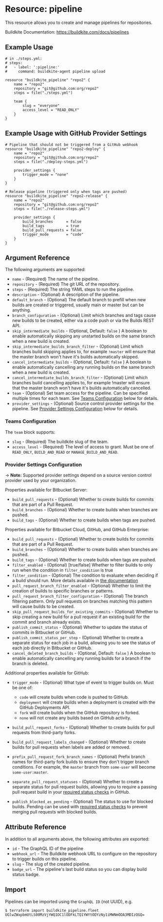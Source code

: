# Resource: pipeline

This resource allows you to create and manage pipelines for repositories.

Buildkite Documentation: https://buildkite.com/docs/pipelines

## Example Usage

```hcl
# in ./steps.yml:
# steps:
#   - label: ':pipeline:'
#     command: buildkite-agent pipeline upload

resource "buildkite_pipeline" "repo2" {
    name = "repo2"
    repository = "git@github.com:org/repo2"
    steps = file("./steps.yml")

    team {
        slug = "everyone"
        access_level = "READ_ONLY"
    }
}
```

## Example Usage with GitHub Provider Settings

```hcl
# Pipeline that should not be triggered from a GitHub webhook
resource "buildkite_pipeline" "repo2-deploy" {
    name = "repo2"
    repository = "git@github.com:org/repo2"
    steps = file("./deploy-steps.yml")

    provider_settings {
        trigger_mode = "none"
    }
}

# Release pipeline (triggered only when tags are pushed)
resource "buildkite_pipeline" "repo2-release" {
    name = "repo2"
    repository = "git@github.com:org/repo2"
    steps = file("./release-steps.yml")

    provider_settings {
        build_branches      = false
        build_tags          = true
        build_pull_requests = false
        trigger_mode        = "code"
    }
}
```

## Argument Reference

The following arguments are supported:

-   `name` - (Required) The name of the pipeline.
-   `repository` - (Required) The git URL of the repository.
-   `steps` - (Required) The string YAML steps to run the pipeline.
-   `description` - (Optional) A description of the pipeline.
-   `default_branch` - (Optional) The default branch to prefill when new builds are created or triggered, usually main or master but can be anything.
-   `branch_configuration` - (Optional) Limit which branches and tags cause new builds to be created, either via a code push or via the Builds REST API.
-   `skip_intermediate_builds` - (Optional, Default: `false` ) A boolean to enable automatically skipping any unstarted builds on the same branch when a new build is created.
-   `skip_intermediate_builds_branch_filter` - (Optional) Limit which branches build skipping applies to, for example `!master` will ensure that the master branch won't have it's builds automatically skipped.
-   `cancel_intermediate_builds` - (Optional, Default: `false` ) A boolean to enable automatically cancelling any running builds on the same branch when a new build is created.
-   `cancel_intermediate_builds_branch_filter` - (Optional) Limit which branches build cancelling applies to, for example !master will ensure that the master branch won't have it's builds automatically cancelled.
-   `team` - (Optional) Set team access for the pipeline. Can be specified multiple times for each team. See [Teams Configuration](#team) below for details.
-   `provider_settings` - (Optional) Source control provider settings for the pipeline. See [Provider Settings Configuration](#provider-settings-configuration) below for details.

### Teams Configuration

The `team` block supports:

-   `slug` - (Required) The buildkite slug of the team.
-   `access_level` - (Required) The level of access to grant. Must be one of `READ_ONLY`, `BUILD_AND_READ` or `MANAGE_BUILD_AND_READ`.

### Provider Settings Configuration

-> **Note:** Supported provider settings depend on a source version control provider used by your organization.

Properties available for Bitbucket Server:

-   `build_pull_requests` - (Optional) Whether to create builds for commits that are part of a Pull Request.
-   `build_branches` - (Optional) Whether to create builds when branches are pushed.
-   `build_tags` - (Optional) Whether to create builds when tags are pushed.

Properties available for Bitbucket Cloud, GitHub, and GitHub Enterprise:

-   `build_pull_requests` - (Optional) Whether to create builds for commits that are part of a Pull Request.
-   `build_branches` - (Optional) Whether to create builds when branches are pushed.
-   `build_tags` - (Optional) Whether to create builds when tags are pushed.
-   `filter_enabled` - (Optional) [true/false] Whether to filter builds to only run when the condition in `filter_condition` is true
-   `filter_condition` - (Optional) The condition to evaluate when deciding if a build should run. More details available in [the documentation](https://buildkite.com/docs/pipelines/conditionals#conditionals-in-pipelines)
-   `pull_request_branch_filter_enabled` - (Optional) Whether to limit the creation of builds to specific branches or patterns.
-   `pull_request_branch_filter_configuration` - (Optional) The branch filtering pattern. Only pull requests on branches matching this pattern will cause builds to be created.
-   `skip_pull_request_builds_for_existing_commits` - (Optional) Whether to skip creating a new build for a pull request if an existing build for the commit and branch already exists.
-   `publish_commit_status` - (Optional) Whether to update the status of commits in Bitbucket or GitHub.
-   `publish_commit_status_per_step` - (Optional) Whether to create a separate status for each job in a build, allowing you to see the status of each job directly in Bitbucket or GitHub.
-   `cancel_deleted_branch_builds` - (Optional, Default: `false` ) A boolean to enable automatically cancelling any running builds for a branch if the branch is deleted.

Additional properties available for GitHub:

-   `trigger_mode` - (Optional) What type of event to trigger builds on. Must be one of:

    -   `code` will create builds when code is pushed to GitHub.
    -   `deployment` will create builds when a deployment is created with the GitHub Deployments API.
    -   `fork` will create builds when the GitHub repository is forked.
    -   `none` will not create any builds based on GitHub activity.

-   `build_pull_request_forks` - (Optional) Whether to create builds for pull requests from third-party forks.
-   `build_pull_request_labels_changed` - (Optional) Whether to create builds for pull requests when labels are added or removed.
-   `prefix_pull_request_fork_branch_names` - (Optional) Prefix branch names for third-party fork builds to ensure they don't trigger branch conditions. For example, the `master` branch from `some-user` will become `some-user:master`.
-   `separate_pull_request_statuses` - (Optional) Whether to create a separate status for pull request builds, allowing you to require a passing pull request build in your [required status checks](https://help.github.com/en/articles/enabling-required-status-checks) in GitHub.
-   `publish_blocked_as_pending` - (Optional) The status to use for blocked builds. Pending can be used with [required status checks](https://help.github.com/en/articles/enabling-required-status-checks) to prevent merging pull requests with blocked builds.

## Attribute Reference

In addition to all arguments above, the following attributes are exported:

-   `id` - The GraphQL ID of the pipeline
-   `webhook_url` - The Buildkite webhook URL to configure on the repository to trigger builds on this pipeline.
-   `slug` - The slug of the created pipeline.
-   `badge_url` - The pipeline's last build status so you can display build status badge.

## Import

Pipelines can be imported using the `GraphQL ID` (not UUID), e.g.

```
$ terraform import buildkite_pipeline.fleet UGlwZWxpbmUtLS00MzVjYWQ1OC1lODFkLTQ1YWYtODYzNy1iMWNmODA3MDIzOGQ=
```
